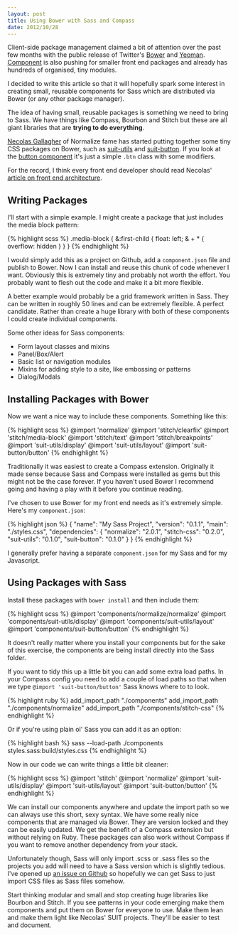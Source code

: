 ```yaml
---
layout: post
title: Using Bower with Sass and Compass
date: 2012/10/28
---
```


Client-side package management claimed a bit of attention over the past few months with the public release of Twitter's [Bower](http://twitter.github.com/bower/) and [Yeoman](http://yeomain.io). [Component](https://github.com/component/component) is also pushing for smaller front end packages and already has hundreds of organised, tiny modules.

I decided to write this article so that it will hopefully spark some interest in creating small, reusable components for Sass which are distributed via Bower (or any other package manager).

The idea of having small, reusable packages is something we need to bring to Sass. We have things like Compass, Bourbon and Stitch but these are all giant libraries that are **trying to do everything**.

[Necolas Gallagher](http://twitter.com/necolas) of Normalize fame has started putting together some tiny CSS packages on Bower, such as [suit-utils](https://github.com/necolas/suit-utils) and [suit-button](https://github.com/necolas/suit-button). If you look at the [button component](https://github.com/necolas/suit-button/blob/master/button.css) it's just a simple `.btn` class with some modifiers.

For the record, I think every front end developer should read Necolas' [article on front end architecture](http://nicolasgallagher.com/about-html-semantics-front-end-architecture/).

## Writing Packages

I'll start with a simple example. I might create a package that just includes the media block pattern:

{% highlight scss %}
.media-block {
  &:first-child {
    float: left;
    & + * {
      overflow: hidden
    }
  }
}
{% endhighlight %}

I would simply add this as a project on Github, add a `component.json` file and publish to Bower. Now I can install and reuse this chunk of code whenever I want. Obviously this is extremely tiny and probably not worth the effort. You probably want to flesh out the code and make it a bit more flexible.

A better example would probably be a grid framework written in Sass. They can be written in roughly 50 lines and can be extremely flexible. A perfect candidate. Rather than create a huge library with both of these components I could create individual components.

Some other ideas for Sass components:

* Form layout classes and mixins
* Panel/Box/Alert
* Basic list or navigation modules
* Mixins for adding style to a site, like embossing or patterns
* Dialog/Modals

## Installing Packages with Bower

Now we want a nice way to include these components. Something like this:

{% highlight scss %}
  @import 'normalize'
  @import 'stitch/clearfix'
  @import 'stitch/media-block'
  @import 'stitch/text'
  @import 'stitch/breakpoints'
  @import 'suit-utils/display'
  @import 'suit-utils/layout'
  @import 'suit-button/button'
{% endhighlight %}

Traditionally it was easiest to create a Compass extension. Originally it made sense because Sass and Compass were installed as gems but this might not be the case forever. If you haven't used Bower I recommend going and having a play with it before you continue reading.

I've chosen to use Bower for my front end needs as it's extremely simple. Here's my `component.json`:

{% highlight json %}
{
  "name": "My Sass Project",
  "version": "0.1.1",
  "main": "./styles.css",
  "dependencies": {
    "normalize": "2.0.1",
    "stitch-css": "0.2.0",
    "suit-utils": "0.1.0",
    "suit-button": "0.1.0"
  }
}
{% endhighlight %}

I generally prefer having a separate `component.json` for my Sass and for my Javascript.

## Using Packages with Sass

Install these packages with `bower install` and then include them:

{% highlight scss %}
  @import 'components/normalize/normalize'
  @import 'components/suit-utils/display'
  @import 'components/suit-utils/layout'
  @import 'components/suit-button/button'
{% endhighlight %}

It doesn't really matter where you install your components but for the sake of this exercise, the components are being install directly into the Sass folder.

If you want to tidy this up a little bit you can add some extra load paths. In your Compass config you need to add a couple of load paths so that when we type `@import 'suit-button/button'` Sass knows where to to look.

{% highlight ruby %}
  add_import_path "./components"
  add_import_path "./components/normalize"
  add_import_path "./components/stitch-css"
{% endhighlight %}

Or if you're using plain ol' Sass you can add it as an option:

{% highlight bash %}
  sass --load-path ./components styles.sass:build/styles.css
{% endhighlight %}

Now in our code we can write things a little bit cleaner:

{% highlight scss %}
  @import 'stitch'
  @import 'normalize'
  @import 'suit-utils/display'
  @import 'suit-utils/layout'
  @import 'suit-button/button'
{% endhighlight %}

We can install our components anywhere and update the import path so we can always use this short, sexy syntax. We have some really nice components that are managed via Bower. They are version locked and they can be easily updated. We get the benefit of a Compass extension but without relying on Ruby. These packages can also work without Compass if you want to remove another dependency from your stack.

Unfortunately though, Sass will only import .scss or .sass files so the projects you add will need to have a Sass version which is slightly tedious. I've opened up [an issue on Github](https://github.com/nex3/sass/issues/556) so hopefully we can get Sass to just import CSS files as Sass files somehow.

Start thinking modular and small and stop creating huge libraries like Bourbon and Stitch. If you see patterns in your code emerging make them components and put them on Bower for everyone to use. Make them lean and make them light like Necolas' SUIT projects. They'll be easier to test and document.
